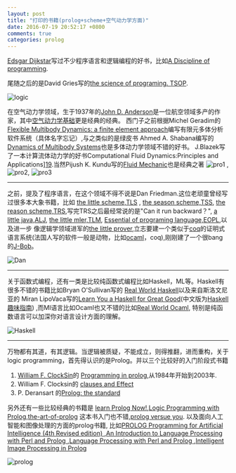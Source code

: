 ```yaml
---
layout: post
title: "打印的书籍(prolog+scheme+空气动力学方面)"
date: 2016-07-19 20:52:17 +0800
comments: true
categories: prolog
---
```


[Edsgar Dijkstar][1]写过不少程序语言和逻辑编程的好书，比如[A Discipline of programming][2].

尾随之后的是David Gries写的[the science of programing. TSOP][3].

![logic][30]


<!--more-->

在空气动力学领域，生于1937年的[John D. Anderson][5]是一位航空领域多产的作家，其中[空气动力学基础][6]更是经典的经典。
西门子之前根据Michel Geradim的[Flexible Multibody Dynamics: a finite element approach][17]编写有限元多体分析软件系统（具体名字忘记）,与之类似的是绿皮书 Ahmed A. Shabana编写的[Dynamics of Multibody Systems][18]也是多体动力学领域不错的好书。
J.Blazek写了一本计算流体动力学的好书Computational Fluid Dynamics:Principles and Applications][19].当然Pijush K. Kundu写的[Fluid Mechanic][20]也是经典之著
![pro1][21] ,![pro2][22], ![pro3][23]

******

之前，提及了程序语言，在这个领域不得不说是Dan Friedman.这位老顽童曾经写过很多本大象书籍，比如 [the little scheme,TLS][7] , [the season scheme,TSS][8], [the reason scheme,TRS][9],写完TRS之后最经常说的是"Can it run backward？",
[a little java,ALJ][10], [the little mler,TLM][11], [Essential of programing language,EOPL][12],以及进一步
像逻辑学领域进军的[the little prover][13],立志要建一个类似于[coq][14]的证明式语言系统(法国人写的软件一般是动物，比如[ocaml][15]，coq),刚刚建了一个很bang的[J-Bob][16]。

![Dan][28]

******

关于函数式编程，还有一类是比较纯函数式编程比如Haskell，ML等。Haskell有很多不错的书籍比如Bryan O'Sullivan写的 [Real World Haskell][24]以及来自斯洛文尼亚的 Miran LipoVaca写的[Learn You a Haskell for Great Good][25](中文版为[Haskell趣味指南][26]) ,而Ml语言比如Ocaml也又不错的比如[Real World Ocaml][27], 特别是纯函数语言可以加深你对语言设计方面的理解。

![Haskell][29]

******

万物都有其道，有其逻辑。当逻辑被质疑，不能成立，则得推翻，进而重构，关于logic programming，首先得认识的是Prolog。并以三个比较好的入门阶段式书籍


1. [William F. ClockSin][34]的 [Programming in prolog][31],从1984年开始到2003年.
2. William F. Clocksin的 [clauses and Effect][32]
3. P. Deransart 的[Prolog: the standard][33]

另外还有一些比较经典的书籍是 [learn Prolog Now!][35],[Logic Programming with Prolog][36],[the-art-of-prolog][37] 这本书入门也不错,[prolog versue you][38].
以及面向人工智能和图像处理的方面的prolog书籍, 比如[PROLOG Programming for Artificial Intelligence (4th Revised edition) ][41],[An Introduction to Language Processing with Perl and Prolog ][40],[Language Processing with Perl and Prolog ][39],[Intelligent Image Processing in Prolog][38]

![prolog][42]

[1]:https://en.wikipedia.org/wiki/Edsger_W._Dijkstra 
[2]:https://www.amazon.cn/A-Discipline-of-Programming-Dijkstra-E/dp/013215871X?ie=UTF8&*Version*=1&*entries*=0 
[3]:http://item.jd.com/1104449344.html 
[4]:https://en.wikipedia.org/wiki/David_Gries 
[5]:https://en.wikipedia.org/wiki/John_D._Anderson 
[6]:http://product.dangdang.com/23454699.html 
[7]:http://www.ccs.neu.edu/home/matthias/BTLS/ 
[8]:http://www.ccs.neu.edu/home/matthias/BTSS/ 
[9]:http://www.ccs.neu.edu/home/matthias/BRS/ 
[10]:http://www.ccs.neu.edu/home/matthias/BALJ/ 
[11]:http://www.ccs.neu.edu/home/matthias/BTML/ 
[12]:http://www.eopl3.com/ 
[13]:http://the-little-prover.github.io/  
[14]:https://coq.inria.fr/ 
[15]:https://ocaml.org/ 
[16]:https://github.com/the-little-prover/j-bob 
[17]:http://as.wiley.com/WileyCDA/WileyTitle/productCd-0471489905.html 
[18]:https://www.amazon.com/Dynamics-Multibody-Systems-Ahmed-Shabana/dp/1107042658?ie=UTF8&*Version*=1&*entries*=0 
[19]:http://www.sciencedirect.com/science/book/9780080445069 
[20]:https://www.amazon.com/dp/012405935X/ref=pd_lpo_sbs_dp_ss_1?pf_rd_p=1944687602&pf_rd_s=lpo-top-stripe-1&pf_rd_t=201&pf_rd_i=0123821002&pf_rd_m=ATVPDKIKX0DER&pf_rd_r=CX15VAHTQNHS6GGN3W1M 
[21]:/images/books/pro1.jpg
[22]:/images/books/pro2.jpg
[23]:/images/books/pro3.jpg
[24]:http://book.realworldhaskell.org/ 
[25]:http://learnyouahaskell.com/ 
[26]:http://fleurer-lee.com/lyah/introduction.htm#%E5%85%B3%E4%BA%8E%E8%BF%99%E4%B8%AA%E6%95%99%E7%A8%8B 
[27]:https://realworldocaml.org/ 
[28]:/images/books/dan-friedman.jpg
[29]:/images/books/haskell.jpg
[30]:/images/books/logic.jpg
[31]:http://www.springer.com/cn/book/9783540006787 
[32]:http://www.springer.com/cn/book/9783540629719 
[33]:http://www.springer.com/cn/book/9783540593041 
[34]:http://vuh-la-risprt.herts.ac.uk/portal/en/persons/william-clocksin%2803529872-f654-4e70-a76c-3cc790d188ce%29.html 
[35]:http://learnprolognow.org/ 
[36]:http://www.springer.com/cn/book/9781447154860?token=prtst0416p 
[37]:https://mitpress.mit.edu/books/art-prolog 
[38]:http://link.springer.com/book/10.1007/978-1-4471-0401-8 
[39]:http://link.springer.com/book/10.1007/978-3-642-41464-0  
[40]:http://link.springer.com/book/10.1007/3-540-34336-9 
[41]:http://www.abebooks.com/PROLOG-Programming-Artificial-Intelligence-4th-Revised/5962501764/bd 
[42]:/images/books/prolog.jpg

